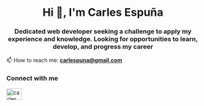 <h1 align="center">Hi 👋, I'm Carles Espuña</h1>
<h3 align="center">Dedicated web developer seeking a challenge to apply my experience and knowledge. Looking for opportunities to learn, develop, and progress my career</h3>

📫 How to reach me: **carlespuna@gmail.com**

<h3 align="left">Connect with me</h3>
<p align="left">
<a href="https://www.linkedin.com/in/carles-espu%C3%B1a/" target="blank"><img align="center" src="https://raw.githubusercontent.com/rahuldkjain/github-profile-readme-generator/master/src/images/icons/Social/linked-in-alt.svg" alt="carles" height="30" width="40"/></a>
</p>

